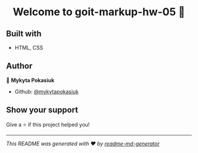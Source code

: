 <h1 align="center">Welcome to goit-markup-hw-05 👋</h1>

## Built with

-   HTML, CSS

## Author

👤 **Mykyta Pokasiuk**

-   Github: [@mykytapokasiuk](https://github.com/mykytapokasiuk)

## Show your support

Give a ⭐️ if this project helped you!

---

_This README was generated with ❤️ by [readme-md-generator](https://github.com/kefranabg/readme-md-generator)_

